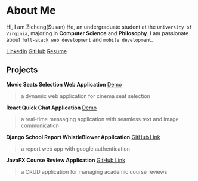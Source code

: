 # About Me 

Hi, I am Zicheng(Susan) He, an undergraduate student at the `University of Virginia`, majoring in **Computer Science** and **Philosophy**. I am passionate about `full-stack web development` and `mobile development`.

[LinkedIn](https://www.linkedin.com/in/zicheng-he-9b8670298/)
[GitHub](https://github.com/ZichengHe-Susan)
[Resume](assets/img/Zicheng%20He%20Resume.pdf)

## Projects

**Movie Seats Selection Web Application**
[Demo](https://zichenghe-susan.github.io/Web-Projects-All/MOVIE-SEAT/index.html)

> a dynamic web application for cinema seat selection

**React Quick Chat Application**
[Demo](https://quick-chat-susan-f03bfbd73eb7.herokuapp.com/login)

> a real-time messaging application with seamless text and image communication

**Django School Report WhistleBlower Application**
[GitHub Link](https://github.com/uva-cs3240-s24/project-a-20)

> a report web app with google authentication 

**JavaFX Course Review Application**
[GitHub Link](https://github.com/ZichengHe-Susan/CourseSearch-Application)

> a CRUD application for managing academic course reviews
